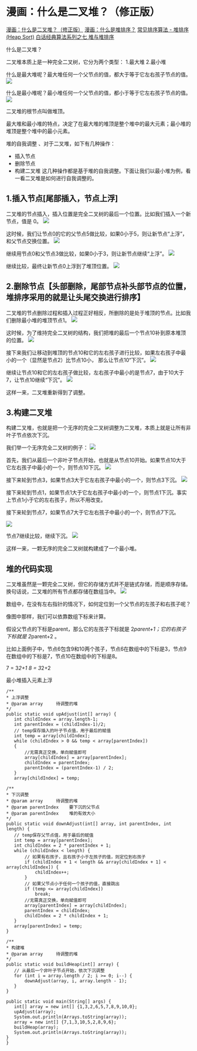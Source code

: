 # 漫画：什么是二叉堆？（修正版）
[漫画：什么是二叉堆？（修正版）](https://mp.weixin.qq.com/s/cq2EhVtOTzTVpNpLDXfeJg)
[漫画：什么是堆排序？](https://mp.weixin.qq.com/s/8Bid1naBLtEjPoP-R4HkBg)
[常见排序算法 - 堆排序 (Heap Sort)](http://bubkoo.com/2014/01/14/sort-algorithm/heap-sort/)
[白话经典算法系列之七 堆与堆排序](https://blog.csdn.net/morewindows/article/details/6709644)



什么是二叉堆？

二叉堆本质上是一种完全二叉树，它分为两个类型：
1.最大堆
2.最小堆

什么是最大堆呢？最大堆任何一个父节点的值，都大于等于它左右孩子节点的值。
![](../../pic/最大堆.jpg)

什么是最小堆呢？最小堆任何一个父节点的值，都小于等于它左右孩子节点的值。
![](../../pic/最小堆.jpg)


二叉堆的根节点叫做堆顶。

最大堆和最小堆的特点，决定了在最大堆的堆顶是整个堆中的最大元素；最小堆的堆顶是整个堆中的最小元素。

堆的自我调整 、对于二叉堆，如下有几种操作：
- 插入节点
- 删除节点
- 构建二叉堆
这几种操作都是基于堆的自我调整。下面让我们以最小堆为例，看一看二叉堆是如何进行自我调整的。

## 1.插入节点[尾部插入，节点上浮]

二叉堆的节点插入，插入位置是完全二叉树的最后一个位置。比如我们插入一个新节点，值是 0。
![](../../pic/最小堆插入1.jpg)

这时候，我们让节点0的它的父节点5做比较，如果0小于5，则让新节点“上浮”，和父节点交换位置。
![](../../pic/最小堆插入2.jpg)

继续用节点0和父节点3做比较，如果0小于3，则让新节点继续“上浮”。
![](../../pic/最小堆插入3.jpg)

继续比较，最终让新节点0上浮到了堆顶位置。
![](../../pic/最小堆插入4.jpg)


## 2.删除节点【头部删除，尾部节点补头部节点的位置，堆排序采用的就是让头尾交换进行排序】

二叉堆的节点删除过程和插入过程正好相反，所删除的是处于堆顶的节点。比如我们删除最小堆的堆顶节点1。
![](../../pic/最小堆删除1.jpg)

这时候，为了维持完全二叉树的结构，我们把堆的最后一个节点10补到原本堆顶的位置。
![](../../pic/最小堆删除2.jpg)

接下来我们让移动到堆顶的节点10和它的左右孩子进行比较，如果左右孩子中最小的一个（显然是节点2）比节点10小，
那么让节点10“下沉”。
![](../../pic/最小堆删除3.jpg)

继续让节点10和它的左右孩子做比较，左右孩子中最小的是节点7，由于10大于7，让节点10继续“下沉”。
![](../../pic/最小堆删除4.jpg)

这样一来，二叉堆重新得到了调整。


## 3.构建二叉堆

构建二叉堆，也就是把一个无序的完全二叉树调整为二叉堆，本质上就是让所有非叶子节点依次下沉。

我们举一个无序完全二叉树的例子：
![](../../pic/构建二叉堆1.jpg)

首先，我们从最后一个非叶子节点开始，也就是从节点10开始。如果节点10大于它左右孩子中最小的一个，则节点10下沉。
![](../../pic/构建二叉堆2.jpg)

接下来轮到节点3，如果节点3大于它左右孩子中最小的一个，则节点3下沉。
![](../../pic/构建二叉堆3.jpg)


接下来轮到节点1，如果节点1大于它左右孩子中最小的一个，则节点1下沉。事实上节点1小于它的左右孩子，所以不用改变。

接下来轮到节点7，如果节点7大于它左右孩子中最小的一个，则节点7下沉。

![](../../pic/构建二叉堆4.jpg)

节点7继续比较，继续下沉。
![](../../pic/构建二叉堆5.jpg)

这样一来，一颗无序的完全二叉树就构建成了一个最小堆。


## 堆的代码实现

二叉堆虽然是一颗完全二叉树，但它的存储方式并不是链式存储，而是顺序存储。
换句话说，二叉堆的所有节点都存储在数组当中。
![](../../pic/二叉堆代码实现1.jpg)

数组中，在没有左右指针的情况下，如何定位到一个父节点的左孩子和右孩子呢？

像图中那样，我们可以依靠数组下标来计算。

假设父节点的下标是parent，那么它的左孩子下标就是 2*parent+1；它的右孩子下标就是  2*parent+2 。

比如上面例子中，节点6包含9和10两个孩子，节点6在数组中的下标是3，节点9在数组中的下标是7，节点10在数组中的下标是8。

7 = 3*2+1
8 = 3*2+2


最小堆插入元素上浮
```
/**
* 上浮调整
* @param array     待调整的堆
*/
public static void upAdjust(int[] array) {
   int childIndex = array.length-1;
   int parentIndex = (childIndex-1)/2;
   // temp保存插入的叶子节点值，用于最后的赋值
   int temp = array[childIndex];
   while (childIndex > 0 && temp < array[parentIndex])
   {
       //无需真正交换，单向赋值即可
       array[childIndex] = array[parentIndex];
       childIndex = parentIndex;
       parentIndex = (parentIndex-1) / 2;
   }
   array[childIndex] = temp;

/**
* 下沉调整
* @param array     待调整的堆
* @param parentIndex    要下沉的父节点
* @param parentIndex    堆的有效大小
*/
public static void downAdjust(int[] array, int parentIndex, int length) {
   // temp保存父节点值，用于最后的赋值
   int temp = array[parentIndex];
   int childIndex = 2 * parentIndex + 1;
   while (childIndex < length) {
       // 如果有右孩子，且右孩子小于左孩子的值，则定位到右孩子
       if (childIndex + 1 < length && array[childIndex + 1] < array[childIndex]) {
           childIndex++;
       }
       // 如果父节点小于任何一个孩子的值，直接跳出
       if (temp <= array[childIndex])
           break;
       //无需真正交换，单向赋值即可
       array[parentIndex] = array[childIndex];
       parentIndex = childIndex;
       childIndex = 2 * childIndex + 1;
   }
   array[parentIndex] = temp;
}

/**
* 构建堆
* @param array     待调整的堆
*/
public static void buildHeap(int[] array) {
   // 从最后一个非叶子节点开始，依次下沉调整
   for (int i = array.length / 2; i >= 0; i--) {
       downAdjust(array, i, array.length - 1);
   }
}

public static void main(String[] args) {
   int[] array = new int[] {1,3,2,6,5,7,8,9,10,0};
   upAdjust(array);
   System.out.println(Arrays.toString(array));
   array = new int[] {7,1,3,10,5,2,8,9,6};
   buildHeap(array);
   System.out.println(Arrays.toString(array));
}
}



```

